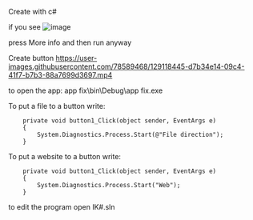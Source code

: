 
Create with c#

if you see ![image](https://user-images.githubusercontent.com/78589468/129166139-a04d7cb9-33ee-427d-9c40-2f9a49fa2143.png)




press More info and then run anyway


Create button
https://user-images.githubusercontent.com/78589468/129118445-d7b34e14-09c4-41f7-b7b3-88a7699d3697.mp4


to open the app: app fix\bin\Debug\app fix.exe

To put a file to a button write:

        private void button1_Click(object sender, EventArgs e)
        {
            System.Diagnostics.Process.Start(@"File direction");
        }
        
To put a website to a button write:

        private void button1_Click(object sender, EventArgs e)
        {
            System.Diagnostics.Process.Start("Web");
        }
        
to edit the program open IK#.sln



